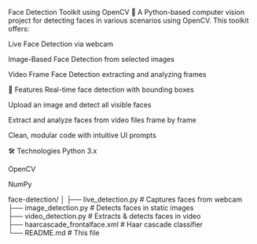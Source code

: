 Face Detection Toolkit using OpenCV 🎯
A Python-based computer vision project for detecting faces in various scenarios using OpenCV. This toolkit offers:

Live Face Detection via webcam

Image-Based Face Detection from selected images

Video Frame Face Detection extracting and analyzing frames

🚀 Features
Real-time face detection with bounding boxes

Upload an image and detect all visible faces

Extract and analyze faces from video files frame by frame

Clean, modular code with intuitive UI prompts

🛠️ Technologies
Python 3.x

OpenCV

NumPy

face-detection/
│
├── live_detection.py           # Captures faces from webcam  
├── image_detection.py          # Detects faces in static images  
├── video_detection.py          # Extracts & detects faces in video  
├── haarcascade_frontalface.xml # Haar cascade classifier  
└── README.md                   # This file
